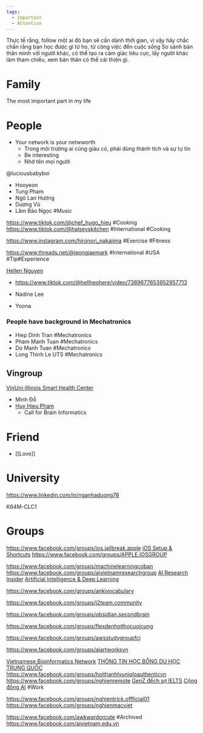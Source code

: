 ```yaml
---
tags:
  - Important
  - Attention
---
```

Thực tế rằng, follow một ai đó bạn sẽ cần dành thời gian, vì vậy hãy chắc chắn rằng bạn học được gì từ ho, từ công việc đến cuộc sống
So sánh bản thân mình với người khác, có thể tạo ra cảm giác tiêu cực, lấy người khác làm tham chiếu, xem bản thân có thể cải thiện gì.

# Family

The most important part in my life

# People

- Your network is your netwworth
	- Trong môi trường ai cũng giàu có, phải dùng thành tích và sự tự tin
	- Be interesting
	- Nhớ tên mọi người

@luciousbabyboi
- Hooyeon
- Tung Pham
- Ngô Lan Hương
- Dương Vũ
- Lâm Bảo Ngọc #Music

https://www.tiktok.com/@chef_hugo_hieu #Cooking 
https://www.tiktok.com/@halseyskitchen #International #Cooking

https://www.instagram.com/hironori_nakajima #Exercise #Fitness

https://www.threads.net/@jeongjaemark #International #USA #Tip#Experience

[Hellen Nguyen](https://www.tiktok.com/@hellheohere)
- https://www.tiktok.com/@hellheohere/video/7389677653952957713


- Nadine Lee
- Yoona

### People have background in Mechatronics

- Hiep Dinh Tran #Mechatronics 
- Pham Manh Tuan #Mechatronics 
- Do Manh Tuan #Mechatronics 
- Long Thinh Le UTS #Mechatronics 

## Vingroup

[VinUni-Illinois Smart Health Center](https://smarthealth.vinuni.edu.vn)

- Minh Đỗ
- [Huy Hieu Pham](https://huyhieupham.github.io)
	- Call for Brain Informatics
# Friend

- [[Love]]

# University

https://www.linkedin.com/in/nganhaduong78

K64M-CLC1

# Groups

https://www.facebook.com/groups/ios.jailbreak.apple
[iOS Setup & Shortcuts](https://www.facebook.com/groups/1830079247408887)
https://www.facebook.com/groups/APPLE.IOSGROUP

https://www.facebook.com/groups/machinelearningcoban
https://www.facebook.com/groups/aivietnamresearchgroup
[AI Research Insider](https://www.facebook.com/groups/787107146130550)
[Artificial Intelligence & Deep Learning](https://www.facebook.com/groups/DeepNetGroup)

https://www.facebook.com/groups/ankivocabulary

https://www.facebook.com/groups/j2team.community

https://www.facebook.com/groups/obsidian.secondbrain

https://www.facebook.com/groups/flexdenhoithocuoicung

https://www.facebook.com/groups/awsstudygroupfcj

https://www.facebook.com/groups/aiartworksvn


[Vietnamese Bioinformatics Network](https://www.facebook.com/groups/196401747618115)
[THÔNG TIN HỌC BỔNG DU HỌC TRUNG QUỐC](https://www.facebook.com/groups/thongtinhocbongtrungquoc.hicampus)
https://www.facebook.com/groups/hoithanhlyuniqloauthenticvn
https://www.facebook.com/groups/nghienremote
[GenZ đếch sợ IELTS](https://www.facebook.com/groups/ieltsmienphi/)
[Cộng đồng AI](https://www.facebook.com/groups/279262991363820/) #Work 

https://www.facebook.com/groups/nghientrick.offficial01
https://www.facebook.com/groups/nghienmacviet


https://www.facebook.com/awkwardorcute #Archived 
https://www.facebook.com/aivietnam.edu.vn